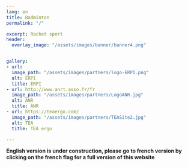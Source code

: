 ```yaml
---
lang: en
title: Badminton
permalink: "/"

excerpt: Racket sport
header:
  overlay_image: "/assets/images/banner/banner4.png"


gallery:
- url: 
  image_path: "/assets/images/partners/logo-ERPI.png"
  alt: ERPI
  title: ERPI
- url: http://www.anrt.asso.fr/fr
  image_path: "/assets/images/partners/LogoANR.jpg"
  alt: ANR
  title: ANR
- url: https://teaergo.com/
  image_path: "/assets/images/partners/TEASite2.jpg"
  alt: TEA
  title: TEA ergo

---
```



**English version is under construction, please go to french version by clicking on the french flag for a full version of this website**

